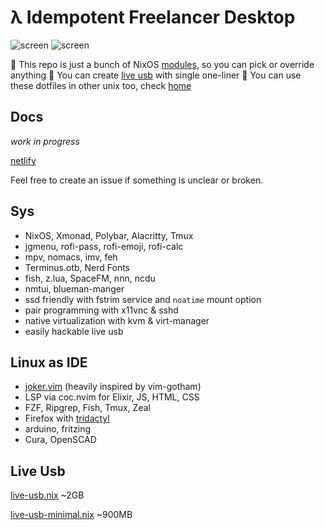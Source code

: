 # λ Idempotent Freelancer Desktop

![screen](https://i.imgur.com/fWKORz4.png)
![screen](https://i.imgur.com/fhAtYZY.png)

🍕 This repo is just a bunch of NixOS [modules](https://github.com/ksevelyar/dotfiles/tree/master/modules), so you can pick or override anything
🍕 You can create [live usb](https://nixos.org/nixos/manual/index.html#sec-building-cd) with single one-liner
🍕 You can use these dotfiles in other unix too, check [home](https://github.com/ksevelyar/dotfiles/tree/master/home)

## Docs

_work in progress_

[netlify](https://idempotent-desktop.netlify.app/)

Feel free to create an issue if something is unclear or broken.

## Sys

- NixOS, Xmonad, Polybar, Alacritty, Tmux
- jgmenu, rofi-pass, rofi-emoji, rofi-calc
- mpv, nomacs, imv, feh
- Terminus.otb, Nerd Fonts
- fish, z.lua, SpaceFM, nnn, ncdu
- nmtui, blueman-manger
- ssd friendly with fstrim service and `noatime` mount option
- pair programming with x11vnc & sshd
- native virtualization with kvm & virt-manager
- easily hackable live usb

## Linux as IDE

- [joker.vim](https://github.com/ksevelyar/joker.vim) (heavily inspired by vim-gotham)
- LSP via coc.nvim for Elixir, JS, HTML, CSS
- FZF, Ripgrep, Fish, Tmux, Zeal
- Firefox with [tridactyl](https://tridactyl.xyz/)
- arduino, fritzing
- Cura, OpenSCAD

## Live Usb

[live-usb.nix](https://github.com/ksevelyar/dotfiles/blob/master/live-usb.nix) ~2GB

[live-usb-minimal.nix](https://github.com/ksevelyar/dotfiles/blob/master/live-usb-minimal.nix) ~900MB
